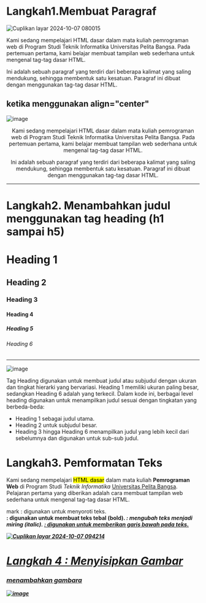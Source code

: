 <h1>Langkah1.Membuat Paragraf</h1>

![Cuplikan layar 2024-10-07 080015](https://github.com/user-attachments/assets/6977ea64-b64b-4fbe-8605-001a39873186)

 <p>
        Kami sedang mempelajari HTML dasar dalam mata kuliah pemrograman web 
        di Program Studi Teknik Informatika Universitas Pelita Bangsa. Pada pertemuan pertama, 
        kami belajar membuat tampilan web sederhana untuk mengenal tag-tag dasar HTML.
    </p> 
    <p>
        Ini adalah sebuah paragraf yang terdiri dari beberapa kalimat yang saling mendukung, 
        sehingga membentuk satu kesatuan. Paragraf ini dibuat dengan menggunakan tag-tag dasar HTML.
    </p>

  <h2>ketika menggunakan align="center"</h2>

  ![image](https://github.com/user-attachments/assets/417a92ef-99fd-4135-9373-4980e134b478)
 <p align="center">
        Kami sedang mempelajari HTML dasar dalam mata kuliah pemrograman web 
        di Program Studi Teknik Informatika Universitas Pelita Bangsa. Pada pertemuan pertama, 
        kami belajar membuat tampilan web sederhana untuk mengenal tag-tag dasar HTML.
    </p>
    <p align="center">
        Ini adalah sebuah paragraf yang terdiri dari beberapa kalimat yang saling mendukung, 
        sehingga membentuk satu kesatuan. Paragraf ini dibuat dengan menggunakan tag-tag dasar HTML.
    </p>
<hr>
<h1>Langkah2. Menambahkan judul menggunakan tag heading (h1 sampai h5)</h1>
 <h1>Heading 1</h1>
    <h2>Heading 2</h2>
    <h3>Heading 3</h3>
    <h4>Heading 4</h4>
    <h5>Heading 5</h5>
    <h6>Heading 6</h6>
    <hr>
    
   ![image](https://github.com/user-attachments/assets/254bf9c6-afcd-477c-bc39-cf9aacdc209b)
   
  Tag Heading digunakan untuk membuat judul atau subjudul dengan ukuran dan tingkat hierarki yang bervariasi. Heading 1 memiliki ukuran paling besar, sedangkan Heading 6 adalah yang terkecil. Dalam kode ini, berbagai level heading digunakan untuk menampilkan judul sesuai dengan tingkatan yang berbeda-beda:

- Heading 1 sebagai judul utama.
- Heading 2 untuk subjudul besar.
- Heading 3 hingga Heading 6 menampilkan judul yang lebih kecil dari sebelumnya dan digunakan untuk sub-sub judul.

<h1>Langkah3. Pemformatan Teks</h1>
<p>Kami sedang mempelajari <mark>HTML dasar</mark> dalam mata kuliah <b>Pemrograman Web</b> di Program Studi <i>Teknik Informatika</i> <u>Universitas Pelita Bangsa</u>. Pelajaran pertama yang diberikan adalah cara membuat tampilan web sederhana untuk mengenal tag-tag dasar HTML.</p>

mark : digunakan untuk menyoroti teks.  
<b> : digunakan untuk membuat teks tebal (bold). 
<i> : mengubah teks menjadi miring (italic). 
<u> : digunakan untuk memberikan garis bawah pada teks.
 
![Cuplikan layar 2024-10-07 094214](https://github.com/user-attachments/assets/438183bc-ea41-46e9-87d3-3b4db37e22bd)

<h1>Langkah 4 : Menyisipkan Gambar</h1>
<h3>menambahkan gambara</h3
<img src="download.png" width="200" title="Logo Universitas Pelita Bangsa" alt="Logo Universitas Pelita Bangsa">

![image](https://github.com/user-attachments/assets/35c60214-4168-408c-a239-270b042987ad)


